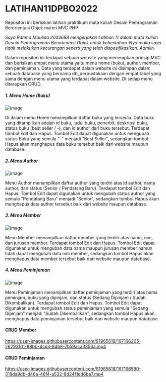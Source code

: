 # LATIHAN11DPBO2022
Repositori ini berisikan latihan praktikum mata kuliah Desain Pemrograman Berorientasi Objek materi MVC PHP

_Saya Rahma Maulida 2003688 mengerjakan Latihan 11 dalam mata kuliah Desain Pemrograman Berorientasi Objek untuk keberkahan-Nya maka saya tidak melakukan kecurangan seperti yang telah dispesifikasikan. Aamiin._

Dalam repositori ini terdapat sebuah website yang menerapkan prinsip MVC dan berisikan empat menu utama yaitu menu home (buku), author, member, dan peminjaman. Data yang terdapat dalam website ini disimpan dalam sebuah database yang bernama db_perpustakaan dengan empat tabel yang sama dengan menu utama yang terdapat dalam website. Di setiap menu diterapkan CRUD.

##### 1. Menu Home (Buku)

![image](https://user-images.githubusercontent.com/91965618/167165671-905be3ae-7906-4871-b69a-246b19e30255.png)

Di dalam menu Home menampilkan daftar buku yang tersedia. Data buku yang ditampilkan adalah id buku, judul buku, penerbit, deskripsi buku, status buku (best seller / -), dan id author dari buku tersebut. Terdapat tombol Edit dan Hapus. Tombol Edit dapat digunakan untuk mengubah status Buku yang semula "-" menjadi "Best Seller", sedangkan tombol Hapus akan menghapus data buku tersebut baik dari website maupun database.
   
##### 2. Menu Author

![image](https://user-images.githubusercontent.com/91965618/167165726-91ae713c-53ce-477f-8fd6-c06538f341dc.png)

Menu Author menampilkan daftar author yang terdiri atas id author, nama author, dan status (Senior / Pendatang Baru). Terdapat tombol Edit dan Hapus. Tombol Edit dapat digunakan untuk mengubah status author yang semula "Pendatang Baru" menjadi "Senior", sedangkan tombol Hapus akan menghapus data author tersebut baik dari website maupun database.
   
##### 3. Menu Member

![image](https://user-images.githubusercontent.com/91965618/167165765-318e43a0-47ab-4a20-a72a-85074d860685.png)

Menu Member menampilkan daftar member yang terdiri atas nama, nim, dan jurusan member. Terdapat tombol Edit dan Hapus. Tombol Edit dapat digunakan untuk mengubah data nama maupun jurusan member namun tidak dapat mengubah data nim member, sedangkan tombol Hapus akan menghapus data member tersebut baik dari website maupun database.
   
##### 4. Menu Peminjaman

![image](https://user-images.githubusercontent.com/91965618/167165836-330cb4b4-1569-428d-93aa-9f8a8f0de848.png)

Menu Peminjaman menampilkan daftar peminjaman yang terdiri atas nama peminjam, buku yang dipinjam, dan status (Sedang Dipinjam / Sudah Dikembalikan). Terdapat tombol Edit dan Hapus. Tombol Edit dapat digunakan untuk mengubah status peminjaman yang semula "Sedang Dipinjam" menjadi "Sudah Dikembalikan", sedangkan tombol Hapus akan menghapus data peminjaman tersebut baik dari website maupun database.
   
#### CRUD Member

https://user-images.githubusercontent.com/91965618/167166205-262931d1-88b0-4ce3-84b8-7b59aca3356a.mp4

#### CRUD Peminjaman

https://user-images.githubusercontent.com/91965618/167166590-318da9db-d46a-46f4-a532-8d24f1ed6ba7.mp4

